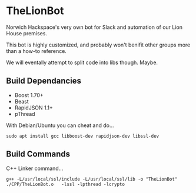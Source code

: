 # TheLionBot
 
Norwich Hackspace's very own bot for Slack and automation of our Lion House premises.

This bot is highly customized, and probably won't benifit other groups more than a how-to reference.

We will eventally attempt to split code into libs though. Maybe.

## Build Dependancies

- Boost 1.70+
- Beast
- RapidJSON 1.1+
- pThread

With Debian/Ubuntu you can cheat and do...

`sudo apt install gcc libboost-dev rapidjson-dev libssl-dev`

## Build Commands

C++ Linker command... 

`g++ -L/usr/local/ssl/include -L/usr/local/ssl/lib -o "TheLionBot"  ./CPP/TheLionBot.o   -lssl -lpthread -lcrypto`
